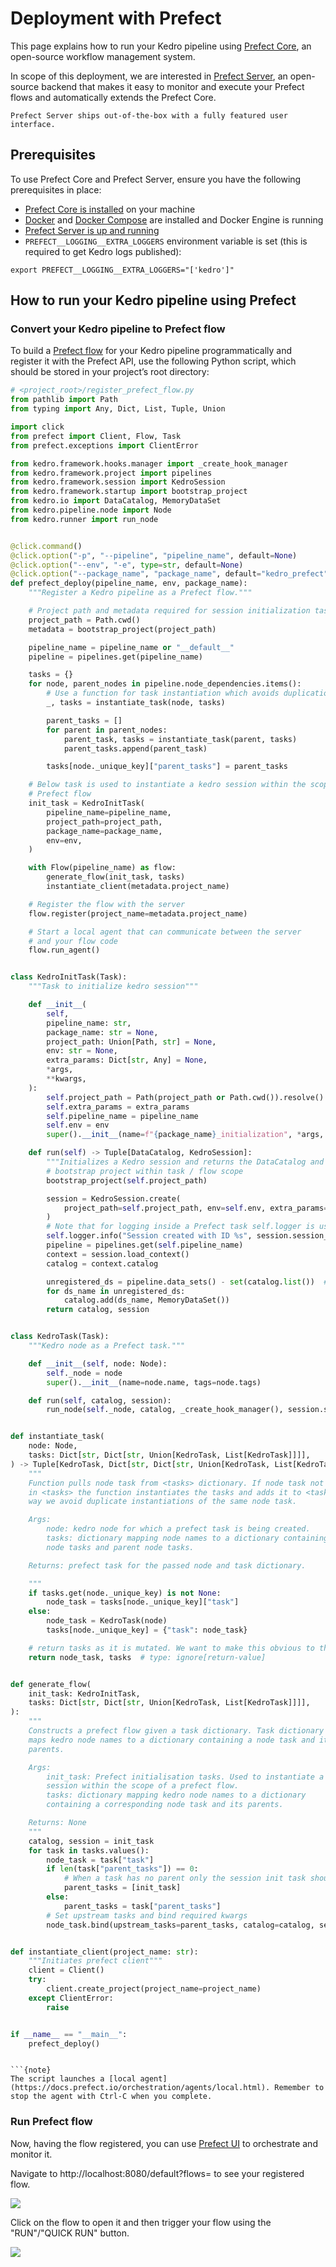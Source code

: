 # Deployment with Prefect

This page explains how to run your Kedro pipeline using [Prefect Core](https://www.prefect.io/products/core/), an open-source workflow management system.

In scope of this deployment, we are interested in [Prefect Server](https://docs.prefect.io/orchestration/server/overview.html#what-is-prefect-server), an open-source backend that makes it easy to monitor and execute your Prefect flows and automatically extends the Prefect Core.

```{note}
Prefect Server ships out-of-the-box with a fully featured user interface.
```

## Prerequisites

To use Prefect Core and Prefect Server, ensure you have the following prerequisites in place:

- [Prefect Core is installed](https://docs.prefect.io/core/getting_started/install.html) on your machine
- [Docker](https://www.docker.com/) and [Docker Compose](https://docs.docker.com/compose/) are installed and Docker Engine is running
- [Prefect Server is up and running](https://docs.prefect.io/orchestration/Server/deploy-local.html)
- `PREFECT__LOGGING__EXTRA_LOGGERS` environment variable is set (this is required to get Kedro logs published):

```console
export PREFECT__LOGGING__EXTRA_LOGGERS="['kedro']"
```

## How to run your Kedro pipeline using Prefect

### Convert your Kedro pipeline to Prefect flow

To build a [Prefect flow](https://docs.prefect.io/core/concepts/flows.html) for your Kedro pipeline programmatically and register it with the Prefect API, use the following Python script, which should be stored in your project’s root directory:

```python
# <project_root>/register_prefect_flow.py
from pathlib import Path
from typing import Any, Dict, List, Tuple, Union

import click
from prefect import Client, Flow, Task
from prefect.exceptions import ClientError

from kedro.framework.hooks.manager import _create_hook_manager
from kedro.framework.project import pipelines
from kedro.framework.session import KedroSession
from kedro.framework.startup import bootstrap_project
from kedro.io import DataCatalog, MemoryDataSet
from kedro.pipeline.node import Node
from kedro.runner import run_node


@click.command()
@click.option("-p", "--pipeline", "pipeline_name", default=None)
@click.option("--env", "-e", type=str, default=None)
@click.option("--package_name", "package_name", default="kedro_prefect")
def prefect_deploy(pipeline_name, env, package_name):
    """Register a Kedro pipeline as a Prefect flow."""

    # Project path and metadata required for session initialization task.
    project_path = Path.cwd()
    metadata = bootstrap_project(project_path)

    pipeline_name = pipeline_name or "__default__"
    pipeline = pipelines.get(pipeline_name)

    tasks = {}
    for node, parent_nodes in pipeline.node_dependencies.items():
        # Use a function for task instantiation which avoids duplication of tasks
        _, tasks = instantiate_task(node, tasks)

        parent_tasks = []
        for parent in parent_nodes:
            parent_task, tasks = instantiate_task(parent, tasks)
            parent_tasks.append(parent_task)

        tasks[node._unique_key]["parent_tasks"] = parent_tasks

    # Below task is used to instantiate a kedro session within the scope of a
    # Prefect flow
    init_task = KedroInitTask(
        pipeline_name=pipeline_name,
        project_path=project_path,
        package_name=package_name,
        env=env,
    )

    with Flow(pipeline_name) as flow:
        generate_flow(init_task, tasks)
        instantiate_client(metadata.project_name)

    # Register the flow with the server
    flow.register(project_name=metadata.project_name)

    # Start a local agent that can communicate between the server
    # and your flow code
    flow.run_agent()


class KedroInitTask(Task):
    """Task to initialize kedro session"""

    def __init__(
        self,
        pipeline_name: str,
        package_name: str = None,
        project_path: Union[Path, str] = None,
        env: str = None,
        extra_params: Dict[str, Any] = None,
        *args,
        **kwargs,
    ):
        self.project_path = Path(project_path or Path.cwd()).resolve()
        self.extra_params = extra_params
        self.pipeline_name = pipeline_name
        self.env = env
        super().__init__(name=f"{package_name}_initialization", *args, **kwargs)

    def run(self) -> Tuple[DataCatalog, KedroSession]:
        """Initializes a Kedro session and returns the DataCatalog and KedroSession"""
        # bootstrap project within task / flow scope
        bootstrap_project(self.project_path)

        session = KedroSession.create(
            project_path=self.project_path, env=self.env, extra_params=self.extra_params
        )
        # Note that for logging inside a Prefect task self.logger is used.
        self.logger.info("Session created with ID %s", session.session_id)
        pipeline = pipelines.get(self.pipeline_name)
        context = session.load_context()
        catalog = context.catalog

        unregistered_ds = pipeline.data_sets() - set(catalog.list())  # type: ignore[union-attr]
        for ds_name in unregistered_ds:
            catalog.add(ds_name, MemoryDataSet())
        return catalog, session


class KedroTask(Task):
    """Kedro node as a Prefect task."""

    def __init__(self, node: Node):
        self._node = node
        super().__init__(name=node.name, tags=node.tags)

    def run(self, catalog, session):
        run_node(self._node, catalog, _create_hook_manager(), session.session_id)


def instantiate_task(
    node: Node,
    tasks: Dict[str, Dict[str, Union[KedroTask, List[KedroTask]]]],
) -> Tuple[KedroTask, Dict[str, Dict[str, Union[KedroTask, List[KedroTask]]]]]:
    """
    Function pulls node task from <tasks> dictionary. If node task not available
    in <tasks> the function instantiates the tasks and adds it to <tasks>. In this
    way we avoid duplicate instantiations of the same node task.

    Args:
        node: kedro node for which a prefect task is being created.
        tasks: dictionary mapping node names to a dictionary containing
        node tasks and parent node tasks.

    Returns: prefect task for the passed node and task dictionary.

    """
    if tasks.get(node._unique_key) is not None:
        node_task = tasks[node._unique_key]["task"]
    else:
        node_task = KedroTask(node)
        tasks[node._unique_key] = {"task": node_task}

    # return tasks as it is mutated. We want to make this obvious to the user.
    return node_task, tasks  # type: ignore[return-value]


def generate_flow(
    init_task: KedroInitTask,
    tasks: Dict[str, Dict[str, Union[KedroTask, List[KedroTask]]]],
):
    """
    Constructs a prefect flow given a task dictionary. Task dictionary
    maps kedro node names to a dictionary containing a node task and its
    parents.

    Args:
        init_task: Prefect initialisation tasks. Used to instantiate a kedro
        session within the scope of a prefect flow.
        tasks: dictionary mapping kedro node names to a dictionary
        containing a corresponding node task and its parents.

    Returns: None
    """
    catalog, session = init_task
    for task in tasks.values():
        node_task = task["task"]
        if len(task["parent_tasks"]) == 0:
            # When a task has no parent only the session init task should precede it.
            parent_tasks = [init_task]
        else:
            parent_tasks = task["parent_tasks"]
        # Set upstream tasks and bind required kwargs
        node_task.bind(upstream_tasks=parent_tasks, catalog=catalog, session=session)  # type: ignore[union-attr]


def instantiate_client(project_name: str):
    """Initiates prefect client"""
    client = Client()
    try:
        client.create_project(project_name=project_name)
    except ClientError:
        raise


if __name__ == "__main__":
    prefect_deploy()
```
```

```{note}
The script launches a [local agent](https://docs.prefect.io/orchestration/agents/local.html). Remember to stop the agent with Ctrl-C when you complete.
```


### Run Prefect flow

Now, having the flow registered, you can use [Prefect UI](https://docs.prefect.io/orchestration/ui/dashboard.html) to orchestrate and monitor it.

Navigate to http://localhost:8080/default?flows= to see your registered flow.

![](../meta/images/prefect_flows.png)

Click on the flow to open it and then trigger your flow using the "RUN"/"QUICK RUN" button.

![](../meta/images/prefect_flow_details.png)
